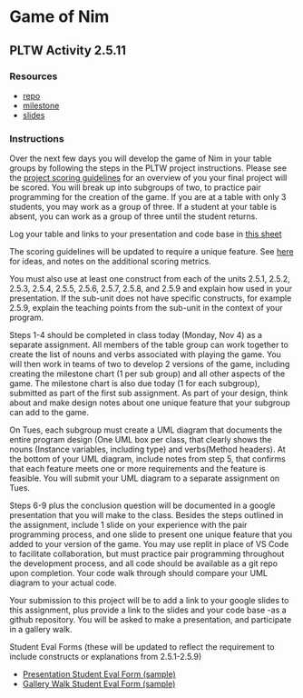 # Game of Nim
## PLTW Activity 2.5.11
### Resources
- [repo](https://github.com/Hussanrap/PLTW-2.5.11-HussainK_MichaelO_AmirE_SanjayR)
- [milestone](https://docs.google.com/spreadsheets/d/1tvox2lX-NaIAe0-43pmZ_LlgeZPhEcN8UA6sHp1bcE0/edit?gid=0#gid=0)
- [slides](https://docs.google.com/presentation/d/19DIrrSq6FMF4XDWQL4fLLTax9Xn3H9hBvwc0sI4c8ic/edit#slide=id.p)




### Instructions
Over the next few days you will develop the game of Nim in your table groups by following the steps in the PLTW project instructions.
Please see the [project scoring guidelines](https://instructional-resources.s3.amazonaws.com/PLTW_Computer_Science/30181_ComputerScienceA/English_External_Files/CSA_2511_GameOfNim_ScoringGuidelines.pdf) for an overview of you your final project will be scored.  You will break up into subgroups of two, to practice pair programming for the creation of the game. If you are at a table with only 3 students, you may work as a group of three. If a student at your table is absent, you can work as a group of three until the student returns.

Log your table and links to your presentation and code base in [this sheet](https://docs.google.com/spreadsheets/d/1K7GL03O6W0E8MbDVvkA6YDZWgq6mi-RH5SH1R1iR15I/edit?usp=sharing)

The scoring guidelines will be updated to require a unique feature.  See [here](https://docs.google.com/spreadsheets/d/1K7GL03O6W0E8MbDVvkA6YDZWgq6mi-RH5SH1R1iR15I/edit?usp=sharing) for ideas, and notes on the additional scoring metrics.

You must also use at least one construct from each of the units 2.5.1, 2.5.2, 2.5.3,  2.5.4, 2.5.5, 2.5.6, 2.5.7, 2.5.8, and 2.5.9 and explain how used in your presentation. If the sub-unit does not have specific constructs, for example 2.5.9, explain the teaching points from the sub-unit in the context of your program.

Steps 1-4 should be completed in class today (Monday, Nov 4) as a separate assignment.  All members of the table group can work together to create the list of nouns and verbs associated with playing the game.  You will then work in teams of two to develop 2 versions of the game, including creating the milestone chart (1 per sub group) and all other aspects of the game.  The milestone chart is also due today (1 for each subgroup), submitted as part of the first sub assignment. As part of your design, think about and make design notes about one unique feature that your subgroup can add to the  game.

On Tues, each subgroup must create a UML diagram that documents the entire program design (One UML box per class, that clearly shows the nouns (Instance variables, including type) and verbs(Method headers).  At the bottom of your UML diagram, include notes from step 5, that confirms that each feature meets one or more requirements and the feature is feasible. You will submit your UML diagram to a separate assignment on Tues.

Steps 6-9 plus the conclusion question will be documented in a google presentation that you will make to the class. Besides the steps outlined in the assignment, include 1 slide on your experience with the pair programming process, and one slide to present one unique feature that you added to your version of the game.  You may use replit in place of VS Code to facilitate collaboration, but must practice pair programming throughout the development process, and all code should be available as a git repo upon completion.  Your code walk through should compare your UML diagram to your actual code.

Your submission to this project will be to add a link to your google slides to this assignment, plus provide a link to the slides and your code base -as a github repository.  You will be asked to make a presentation, and participate in a gallery walk.

Student Eval Forms (these will be updated to reflect the requirement to include constructs or explanations from 2.5.1-2.5.9)

- [Presentation Student Eval Form (sample)](https://forms.gle/KbkcQpXUixa5dxKf6)
- [Gallery Walk Student Eval Form (sample)](https://forms.gle/qVDyvQNaUYRz8gAX8)

